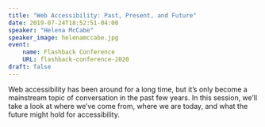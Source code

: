 ```yaml
---
title: "Web Accessibility: Past, Present, and Future"
date: 2019-07-24T18:52:51-04:00
speaker: "Helena McCabe"
speaker_image: helenamccabe.jpg
event:
    name: Flashback Conference
    URL: flashback-conference-2020
draft: false
---
```


Web accessibility has been around for a long time, but it’s only become a mainstream topic of conversation in the past few years. In this session, we’ll take a look at where we’ve come from, where we are today, and what the future might hold for accessibility.